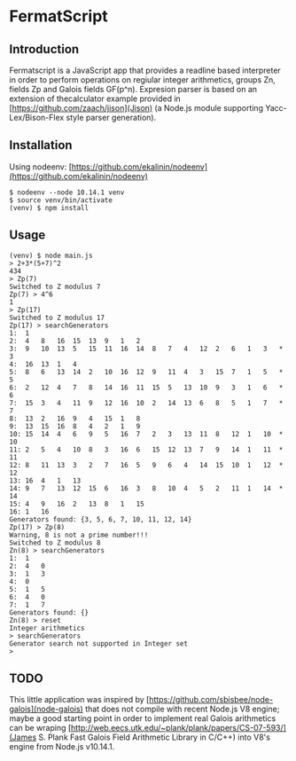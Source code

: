 # FermatScript

## Introduction

Fermatscript is a JavaScript app that  provides a readline based
interpreter in order to perform operations on
regiular integer arithmetics, groups Zn, fields Zp and Galois
fields GF(p^n). Expresion parser is based on an extension
of thecalculator example provided
in [https://github.com/zaach/jison](Jison) (a Node.js module
supporting Yacc-Lex/Bison-Flex style parser generation).

## Installation

Using nodeenv: [https://github.com/ekalinin/nodeenv](https://github.com/ekalinin/nodeenv)

```
$ nodeenv --node 10.14.1 venv
$ source venv/bin/activate
(venv) $ npm install

```

## Usage

```
(venv) $ node main.js
> 2+3*(5+7)^2
434
> Zp(7)
Switched to Z modulus 7
Zp(7) > 4^6
1
> Zp(17)
Switched to Z modulus 17
Zp(17) > searchGenerators
1:	1
2:	4	8	16	15	13	9	1	2
3:	9	10	13	5	15	11	16	14	8	7	4	12	2	6	1	3	*	3
4:	16	13	1	4
5:	8	6	13	14	2	10	16	12	9	11	4	3	15	7	1	5	*	5
6:	2	12	4	7	8	14	16	11	15	5	13	10	9	3	1	6	*	6
7:	15	3	4	11	9	12	16	10	2	14	13	6	8	5	1	7	*	7
8:	13	2	16	9	4	15	1	8
9:	13	15	16	8	4	2	1	9
10:	15	14	4	6	9	5	16	7	2	3	13	11	8	12	1	10	*	10
11:	2	5	4	10	8	3	16	6	15	12	13	7	9	14	1	11	*	11
12:	8	11	13	3	2	7	16	5	9	6	4	14	15	10	1	12	*	12
13:	16	4	1	13
14:	9	7	13	12	15	6	16	3	8	10	4	5	2	11	1	14	*	14
15:	4	9	16	2	13	8	1	15
16:	1	16
Generators found: {3, 5, 6, 7, 10, 11, 12, 14}
Zp(17) > Zp(8)
Warning, 8 is not a prime number!!!
Switched to Z modulus 8
Zn(8) > searchGenerators
1:	1
2:	4	0
3:	1	3
4:	0
5:	1	5
6:	4	0
7:	1	7
Generators found: {}
Zn(8) > reset
Integer arithmetics
> searchGenerators
Generator search not supported in Integer set
>
```

## TODO

This little application was inspired by [https://github.com/sbisbee/node-galois](node-galois)
that does not compile with recent Node.js V8 engine; maybe a good starting point
in order to implement real Galois arithmetics can be wraping
[http://web.eecs.utk.edu/~plank/plank/papers/CS-07-593/](James S. Plank Fast Galois Field Arithmetic
Library in C/C++) into V8's engine from Node.js v10.14.1.
